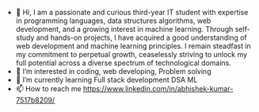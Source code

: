 - 👋 Hi, I am a passionate and curious third-year IT student with expertise in programming languages, data structures algorithms, web development, and a growing interest in machine learning. Through self-study and hands-on projects, I have acquired a good understanding of web development and machine learning principles. I remain steadfast in my commitment to perpetual growth, ceaselessly striving to unlock my full potential across a diverse spectrum of technological domains.
- 👀 I’m interested in coding, web developing, Problem solving
- 🌱 I’m currently learning Full stack development DSA ML
- 📫 How to reach me https://www.linkedin.com/in/abhishek-kumar-7517b8209/

<!---
abhiishek031/abhiishek031 is a ✨ special ✨ repository because its `README.md` (this file) appears on your GitHub profile.
You can click the Preview link to take a look at your changes.
--->
